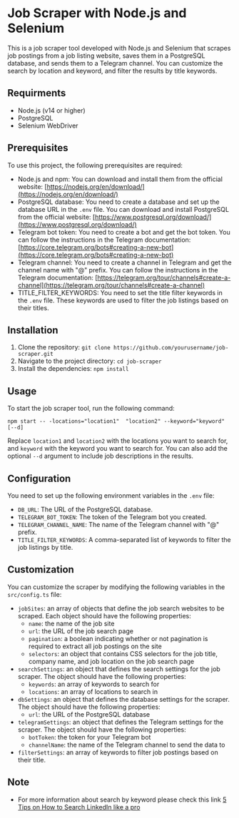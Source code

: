 
# Job Scraper with Node.js and Selenium

This is a job scraper tool developed with Node.js and Selenium that scrapes job postings from a job listing website, saves them in a PostgreSQL database, and sends them to a Telegram channel. You can customize the search by location and keyword, and filter the results by title keywords.

## Requirments
-   Node.js (v14 or higher)
-   PostgreSQL
-   Selenium WebDriver

## Prerequisites

To use this project, the following prerequisites are required:

-   Node.js and npm: You can download and install them from the official website: [https://nodejs.org/en/download/](https://nodejs.org/en/download/)
-   PostgreSQL database: You need to create a database and set up the database URL in the `.env` file. You can download and install PostgreSQL from the official website: [https://www.postgresql.org/download/](https://www.postgresql.org/download/)
-   Telegram bot token: You need to create a bot and get the bot token. You can follow the instructions in the Telegram documentation: [https://core.telegram.org/bots#creating-a-new-bot](https://core.telegram.org/bots#creating-a-new-bot)
-   Telegram channel: You need to create a channel in Telegram and get the channel name with "@" prefix. You can follow the instructions in the Telegram documentation: [https://telegram.org/tour/channels#create-a-channel](https://telegram.org/tour/channels#create-a-channel)
-   TITLE_FILTER_KEYWORDS: You need to set the title filter keywords in the `.env` file. These keywords are used to filter the job listings based on their titles.
## Installation

1.  Clone the repository: `git clone https://github.com/yourusername/job-scraper.git`
2.  Navigate to the project directory: `cd job-scraper`
3.  Install the dependencies: `npm install`

## Usage

To start the job scraper tool, run the following command:

    npm start -- -locations="location1"  "location2" --keyword="keyword" [--d]
    
Replace `location1` and `location2` with the locations you want to search for, and `keyword` with the keyword you want to search for. You can also add the optional `--d` argument to include job descriptions in the results.

## Configuration

You need to set up the following environment variables in the `.env` file:

-   `DB_URL`: The URL of the PostgreSQL database.
-   `TELEGRAM_BOT_TOKEN`: The token of the Telegram bot you created.
-   `TELEGRAM_CHANNEL_NAME`: The name of the Telegram channel with "@" prefix.
-   `TITLE_FILTER_KEYWORDS`: A comma-separated list of keywords to filter the job listings by title.

## Customization

You can customize the scraper by modifying the following variables in the `src/config.ts` file:

-   `jobSites`: an array of objects that define the job search websites to be scraped. Each object should have the following properties:
    -   `name`: the name of the job site
    -   `url`: the URL of the job search page
    -   `pagination`: a boolean indicating whether or not pagination is required to extract all job postings on the site
    -   `selectors`: an object that contains CSS selectors for the job title, company name, and job location on the job search page
-   `searchSettings`: an object that defines the search settings for the job scraper. The object should have the following properties:
    -   `keywords`: an array of keywords to search for
    -   `locations`: an array of locations to search in
-   `dbSettings`: an object that defines the database settings for the scraper. The object should have the following properties:
    -   `url`: the URL of the PostgreSQL database
-   `telegramSettings`: an object that defines the Telegram settings for the scraper. The object should have the following properties:
    -   `botToken`: the token for your Telegram bot
    -   `channelName`: the name of the Telegram channel to send the data to
-   `filterSettings`: an array of keywords to filter job postings based on their title.

## Note
- For more information about search by keyword please check this link  [5 Tips on How to Search LinkedIn like a pro](https://blog.linkedin.com/2007/07/15/5-tips-on-how-t)